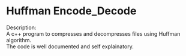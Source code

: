 # Huffman Encode_Decode
Description:<br/>
A c++ program to compresses and decompresses files using Huffman algorithm.<br/>
The code is well documented and self explainatory.
